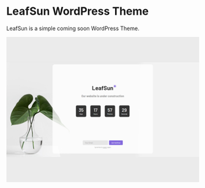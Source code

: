 # LeafSun WordPress Theme

LeafSun is a simple coming soon WordPress Theme.

![Screenshot](https://github.com/srsetu/leafsun/blob/main/screenshot.png "Project Screenshot")
